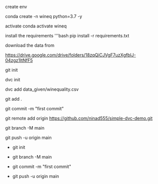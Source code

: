 create env

conda create -n wineq python=3.7 -y

activate 
conda activate wineq

install the requirements
'''bash
pip install -r requirements.txt

download the data from 

https://drive.google.com/drive/folders/18zqQiCJVgF7uzXgfbIJ-04zgz1ItNfF5

git init 

dvc  init 

dvc add data_given/winequality.csv

git add . 

git commit -m "first commit"

git remote add origin https://github.com/ninad555/simple-dvc-demo.git

git branch -M main

git push -u origin main
 
+ git init 

+ git branch -M main

+ git commit -m "first commit"

+ git push -u origin main 
